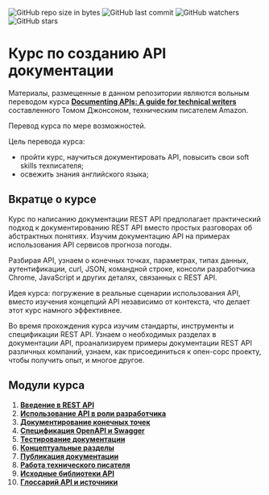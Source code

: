 ![GitHub repo size in bytes](https://img.shields.io/github/repo-size/Starkovden/Documenting_APIs.svg?style=plastic)
![GitHub last commit](https://img.shields.io/github/last-commit/Starkovden/Documenting_APIs.svg?logo=%20)
![GitHub watchers](https://img.shields.io/github/watchers/Starkovden/Documenting_APIs.svg?style=social)
![GitHub stars](https://img.shields.io/github/stars/Starkovden/Documenting_APIs.svg?style=social)

# Курс по созданию API документации

Материалы, размещенные в данном репозитории являются вольным переводом курса [**Documenting APIs: A guide for technical writers**](https://idratherbewriting.com/learnapidoc/)  составленного Томом Джонсоном, техническим писателем Amazon.

Перевод курса по мере возможностей.

Цель перевода курса:

- пройти курс, научиться документировать API, повысить свои soft skills техписателя;
- освежить знания английского языка;

## Вкратце о курсе

Курс по написанию документации REST API предполагает практический подход к документированию REST API вместо простых разговорах об абстрактных понятиях. Изучим документацию API на примерах использования API сервисов прогноза погоды.

Разбирая API, узнаем о конечных точках, параметрах, типах данных, аутентификации, curl, JSON, командной строке, консоли разработчика Chrome, JavaScript и других деталях, связанных с REST API.

Идея курса: погружение в реальные сценарии использования API, вместо изучения концепций API независимо от контекста, что делает этот курс намного эффективнее.

Во время прохождения курса изучим стандарты, инструменты и спецификации REST API. Узнаем о необходимых разделах в документации API, проанализируем примеры документации REST API различных компаний, узнаем, как присоединиться к опен-сорс проекту, чтобы получить опыт, и многое другое.

## Модули курса

1. [**Введение в REST API**](introduction-rest-apis)
2. [**Использование API в роли разработчика**](like-developer)
3. [**Документирование конечных точек**](documenting-api-endpoints)
4. [**Спецификация OpenAPI и Swagger**](openAPI-specification)
5. [**Тестирование документации**](testing-api-doc)
6. [**Концептуальные разделы**](conceptual-topics)
7. [**Публикация документации**](Publishing-doc)
8. [**Работа технического писателя**](/Getting-job)
9. [**Исходные библиотеки API**](/Native-library)
10. [**Глоссарий API и источники**](/glossary-and-resourses)
